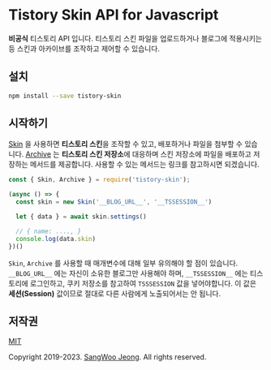 # Tistory Skin API for Javascript

**비공식** 티스토리 API 입니다. 티스토리 스킨 파일을 업로드하거나 블로그에 적용시키는 등 스킨과 아카이브를 조작하고 제어할 수 있습니다.

## 설치

```bash
npm install --save tistory-skin
```

## 시작하기

[Skin](https://github.com/tidory/tistory-skin/blob/master/lib/skin.js) 을 사용하면 **티스토리 스킨**을 조작할 수 있고, 배포하거나 파일을 첨부할 수 있습니다. [Archive](https://github.com/tidory/tistory-skin/blob/master/lib/archive.js) 는 **티스토리 스킨 저장소**에 대응하며 스킨 저장소에 파일을 배포하고 저장하는 메서드를 제공합니다. 사용할 수 있는 메서드는 링크를 참고하시면 되겠습니다.

```javascript
const { Skin, Archive } = require('tistory-skin');

(async () => {
  const skin = new Skin('__BLOG_URL__', '__TSSESSION__')

  let { data } = await skin.settings()

  // { name: ...., }
  console.log(data.skin)
})()
```

`Skin`, `Archive` 를 사용할 때 매개변수에 대해 일부 유의해야 할 점이 있습니다. `__BLOG_URL__` 에는 자신이 소유한 블로그만 사용해야 하며, `__TSSESSION__` 에는 티스토리에 로그인하고, 쿠키 저장소를 참고하여 `TSSSESSION` 값을 넣어야합니다. 이 값은 **세션(Session)** 값이므로 절대로 다른 사람에게 노출되어서는 안 됩니다.

## 저작권

[MIT](https://github.com/tidory/tistory-skin/blob/master/LICENSE)

Copyright 2019-2023. [SangWoo Jeong](https://github.com/pronist). All rights reserved.
